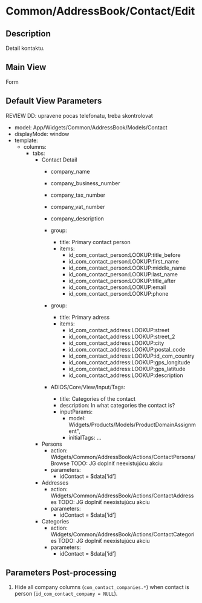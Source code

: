 # Common/AddressBook/Contact/Edit

## Description

Detail kontaktu.

## Main View

Form

## Default View Parameters

REVIEW DD: upravene pocas telefonatu, treba skontrolovat

* model: App/Widgets/Common/AddressBook/Models/Contact
* displayMode: window
* template:
  * columns:
    * tabs:
      * Contact Detail
        * company_name
        * company_business_number
        * company_tax_number
        * company_vat_number
        * company_description

        * group:
          * title: Primary contact person
          * items:
            * id_com_contact_person:LOOKUP:title_before
            * id_com_contact_person:LOOKUP:first_name
            * id_com_contact_person:LOOKUP:middle_name
            * id_com_contact_person:LOOKUP:last_name
            * id_com_contact_person:LOOKUP:title_after
            * id_com_contact_person:LOOKUP:email
            * id_com_contact_person:LOOKUP:phone

        * group:
          * title: Primary adress
          * items:
            * id_com_contact_address:LOOKUP:street
            * id_com_contact_address:LOOKUP:street_2
            * id_com_contact_address:LOOKUP:city
            * id_com_contact_address:LOOKUP:postal_code
            * id_com_contact_address:LOOKUP:id_com_country
            * id_com_contact_address:LOOKUP:gps_longitude
            * id_com_contact_address:LOOKUP:gps_latitude
            * id_com_contact_address:LOOKUP:description

        * ADIOS/Core/View/Input/Tags:
          * title: Categories of the contact
          * description: In what categories the contact is?
          * inputParams:
            * model: Widgets/Products/Models/ProductDomainAssignment",
            * initialTags: ...
      * Persons
        * action: Widgets/Common/AddressBook/Actions/ContactPersons/Browse
TODO: JG doplniť neexistujúcu akciu
        * parameters:
          * idContact = $data[‘id’]
      * Addresses
        * action: Widgets/Common/AddressBook/Actions/ContactAddresses
TODO: JG doplniť neexistujúcu akciu
        * parameters:
          * idContact = $data[‘id’]
      * Categories
        * action: Widgets/Common/AddressBook/Actions/ContactCategories
TODO: JG doplniť neexistujúcu akciu
        * parameters:
          * idContact = $data[‘id’]

## Parameters Post-processing
  1. Hide all company columns (`com_contact_companies.*`) when contact is person (`id_com_contact_company = NULL`).
